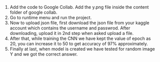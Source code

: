 1) Add the code to Google Collab. Add the y.png file inside the content folder of google collab.
2) Go to runtime menu and run the project.
3) Now to upload json file, first download the json file from your kaggle account which contains the username and passwrod. After downloading, upload it in 2nd step when asked upload a file.
4) After that, while training the CNN we have kept the value of epoch as 20, you can increase it to 50 to get accuracy of 97% approximately.
5) Finally at last, when model is created we have tested for random image Y and we got the correct answer. 
